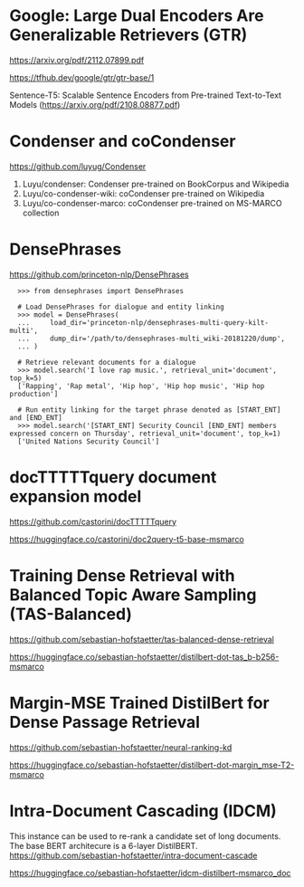 # Google: Large Dual Encoders Are Generalizable Retrievers (GTR)

  https://arxiv.org/pdf/2112.07899.pdf
  
  https://tfhub.dev/google/gtr/gtr-base/1
  
  Sentence-T5: Scalable Sentence Encoders from Pre-trained Text-to-Text Models (https://arxiv.org/pdf/2108.08877.pdf)
  


# Condenser and coCondenser

  https://github.com/luyug/Condenser
  
  1.  Luyu/condenser: Condenser pre-trained on BookCorpus and Wikipedia
  2.  Luyu/co-condenser-wiki: coCondenser pre-trained on Wikipedia
  3.  Luyu/co-condenser-marco: coCondenser pre-trained on MS-MARCO collection

# DensePhrases

  https://github.com/princeton-nlp/DensePhrases
  
      >>> from densephrases import DensePhrases

      # Load DensePhrases for dialogue and entity linking
      >>> model = DensePhrases(
      ...     load_dir='princeton-nlp/densephrases-multi-query-kilt-multi',
      ...     dump_dir='/path/to/densephrases-multi_wiki-20181220/dump',
      ... )

      # Retrieve relevant documents for a dialogue
      >>> model.search('I love rap music.', retrieval_unit='document', top_k=5)
      ['Rapping', 'Rap metal', 'Hip hop', 'Hip hop music', 'Hip hop production']

      # Run entity linking for the target phrase denoted as [START_ENT] and [END_ENT]
      >>> model.search('[START_ENT] Security Council [END_ENT] members expressed concern on Thursday', retrieval_unit='document', top_k=1)
      ['United Nations Security Council']
      
# docTTTTTquery document expansion model
  https://github.com/castorini/docTTTTTquery
  
  https://huggingface.co/castorini/doc2query-t5-base-msmarco

# Training Dense Retrieval with Balanced Topic Aware Sampling (TAS-Balanced)
  https://github.com/sebastian-hofstaetter/tas-balanced-dense-retrieval
  
  https://huggingface.co/sebastian-hofstaetter/distilbert-dot-tas_b-b256-msmarco
  
# Margin-MSE Trained DistilBert for Dense Passage Retrieval
  https://github.com/sebastian-hofstaetter/neural-ranking-kd
  
  https://huggingface.co/sebastian-hofstaetter/distilbert-dot-margin_mse-T2-msmarco
  
# Intra-Document Cascading (IDCM)
This instance can be used to re-rank a candidate set of long documents. The base BERT architecure is a 6-layer DistilBERT.
  https://github.com/sebastian-hofstaetter/intra-document-cascade
  
  https://huggingface.co/sebastian-hofstaetter/idcm-distilbert-msmarco_doc
  
